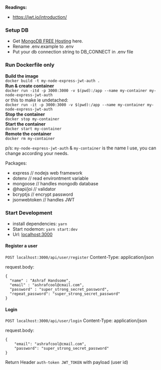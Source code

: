 **Readings:**

- https://jwt.io/introduction/

### Setup DB

- Get [MongoDB FREE Hosting](https://account.mongodb.com/account/login) here.
- Rename .env.example to .env
- Put your db connection string to DB_CONNECT in .env file

### Run Dockerfile only

**Build the image**  
`docker build -t my-node-express-jwt-auth .`  
**Run & create container**  
`docker run -itd -p 3000:3000 -v $(pwd):/app --name my-container my-node-express-jwt-auth`  
or this to make ie undetached:  
`docker run -it -p 3000:3000 -v $(pwd):/app --name my-container my-node-express-jwt-auth`  
**Stop the container**  
`docker stop my-container`  
**Start the container**  
`docker start my-container`  
**Remote the container**  
`docker rm my-container`

p/s: `my-node-express-jwt-auth` & `my-container` is the name I use, you can change according your needs.

Packages:

- express // nodejs web framework
- dotenv // read environtment variable
- mongoose // handles mongodb database
- @hapi/joi // validator
- bcryptjs // encrypt password
- jsonwebtoken // handles JWT

### Start Development

- install dependencies: `yarn`
- Start nodemon: `yarn start:dev`
- Url: [localhost:3000](localhost:3000)

#### Register a user

`POST localhost:3000/api/user/register`
Content-Type: application/json

request.body:

```
{
  "name" : "Ashraf Handsome",
  "email" : "ashrafcool@cmail.com",
  "password" : "super_strong_secret_password",
  "repeat_password": "super_strong_secret_password"
}

```

#### Login

`POST localhost:3000/api/user/login`
Content-Type: application/json

request.body:

```
{
    "email": "ashrafcool@cmail.com",
    "password": "super_strong_secret_password"
}
```

Return Header `auth-token JWT_TOKEN` with payload (user id)
